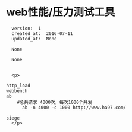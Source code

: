 
  # web性能/压力测试工具

      version:  1
      created_at:  2016-07-11
      updated_at:  None

      None

      None


      <p>
      
	http_load
	webbench
	ab
		#总共请求 4000次，每次1000个并发
		  ab -n 4000 -c 1000 http://www.ha97.com/		

	siege
      </p>

  